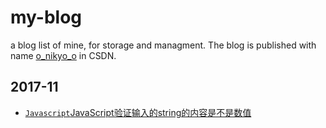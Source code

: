 # my-blog
a blog list of mine, for storage and managment. The blog is published with name [o_nikyo_o](http://blog.csdn.net/o_nikyo_o) in CSDN.

## 2017-11

- [`Javascript`JavaScript验证输入的string的内容是不是数值](./JavaScript验证输入的string的内容是不是数值.md)
